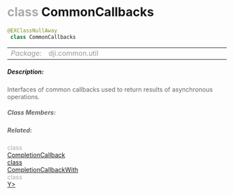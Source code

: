 <div class="article"><h1 ><font color="#AAA">class </font>CommonCallbacks</h1></div>

~~~java
@EXClassNullAway
 class CommonCallbacks 
~~~

<html><table class="table-supportedby"><tr valign="top"><td width=15%><font color="#999"><i>Package:</i></td><td width=85%><font color="#999">dji.common.util</td></tr></table></html>



##### Description:



<font color="#666">Interfaces of common callbacks used to return results of asynchronous operations.



##### Class Members:



##### Related:

<div class="api-row" id="djicommoncallbacks_completioncallback_interface"><div class="api-col left"></div><div class="api-col middle" style="color:#AAA">class</div><div class="api-col right"><a href="/Utils/DJICommonCallbacks_CompletionCallback_Interface.html">CompletionCallback<T</a></div></div><div class="api-row" id="djicommoncallbacks_completioncallbackwith_interface"><div class="api-col left"></div><div class="api-col middle" style="color:#AAA">class</div><div class="api-col right"><a href="/Utils/DJICommonCallbacks_CompletionCallbackWith_Interface.html">CompletionCallbackWith<T></a></div></div><div class="api-row" id="djicommoncallbacks_completioncallbackwithtwoparam_interface"><div class="api-col left"></div><div class="api-col middle" style="color:#AAA">class</div><div class="api-col right"><a href="/Utils/DJICommonCallbacks_CompletionCallbackWithTwoParam_Interface.html">Y></a></div></div>
